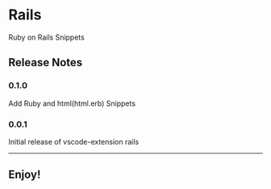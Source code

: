 # Rails
Ruby on Rails Snippets

## Release Notes

### 0.1.0
Add Ruby and html(html.erb) Snippets

### 0.0.1
Initial release of vscode-extension rails

---
## Enjoy!